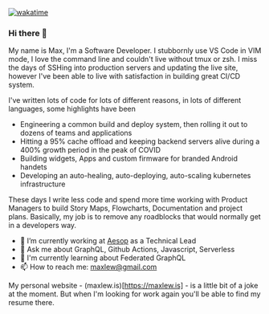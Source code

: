 [![wakatime](https://wakatime.com/badge/user/3e274620-a037-4ac6-94ea-32d7eb9dd89d.svg)](https://wakatime.com/@3e274620-a037-4ac6-94ea-32d7eb9dd89d)

### Hi there 👋

My name is Max, I'm a Software Developer. I stubbornly use VS Code in VIM mode, I love the command line and couldn't live without tmux or zsh. I miss the days of SSHing into production servers and updating the live site, however I've been able to live with satisfaction in building great CI/CD system.

I've written lots of code for lots of different reasons, in lots of different languages, some highlights have been

- Engineering a common build and deploy system, then rolling it out to dozens of teams and applications
- Hitting a 95% cache offload and keeping backend servers alive during a 400% growth period in the peak of COVID
- Building widgets, Apps and custom firmware for branded Android handets
- Developing an auto-healing, auto-deploying, auto-scaling kubernetes infrastructure

These days I write less code and spend more time working with Product Managers to build Story Maps, Flowcharts, Documentation and project plans. Basically, my job is to remove any roadblocks that would normally get in a developers way.

- 🔭 I’m currently working at [Aesop](https://www.aesop.com/au/) as a Technical Lead 
- 💬 Ask me about GraphQL, Github Actions, Javascript, Serverless
- 🌱 I'm currently learning about Federated GraphQL
- 📫 How to reach me: maxlew@gmail.com

My personal website - (maxlew.is)[https://maxlew.is] - is a little bit of a joke at the moment. But when I'm looking for work again you'll be able to find my resume there.
